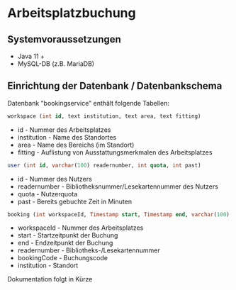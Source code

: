 # Arbeitsplatzbuchung

## Systemvoraussetzungen

* Java 11 +
* MySQL-DB (z.B. MariaDB)

## Einrichtung der Datenbank / Datenbankschema

Datenbank "bookingservice" enthält folgende Tabellen:
````sql
workspace (int id, text institution, text area, text fitting)
````
* id - Nummer des Arbeitsplatzes
* institution - Name des Standortes
* area - Name des Bereichs (im Standort)
* fitting - Auflistung von Ausstattungsmerkmalen des Arbeitsplatzes

````sql
user (int id, varchar(100) readernumber, int quota, int past)
````

* id - Nummer des Nutzers
* readernumber - Bibliotheksnummer/Lesekartennummer des Nutzers
* quota - Nutzerquota
* past - Bereits gebuchte Zeit in Minuten

````sql
booking (int workspaceId, Timestamp start, Timestamp end, varchar(100) readernumber, varchar(255) bookingCode, text institution)
````
* workspaceId - Nummer des Arbeitsplatzes
* start - Startzeitpunkt der Buchung
* end - Endzeitpunkt der Buchung
* readernumber - Bibliotheks-/Lesekartennummer
* bookingCode - Buchungscode
* institution - Standort


Dokumentation folgt in Kürze
